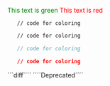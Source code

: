 <font color="green">This text is green</font>
<font color="red">This text is red</font>
```ANTLR
   // code for coloring
```
```html
   // code for coloring
```
```js
   // code for coloring
```
```css
   // code for coloring
```
```diff````
´´´´Deprecated´´´´
